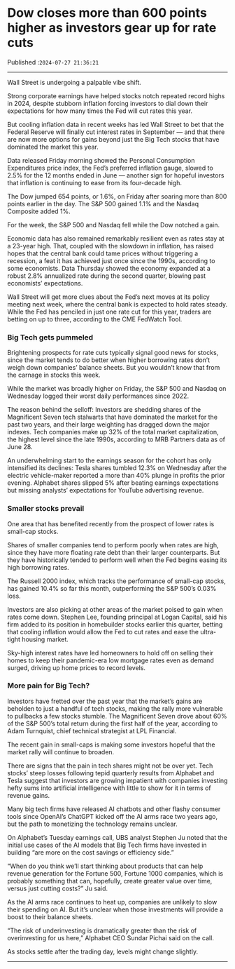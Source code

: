 # Dow closes more than 600 points higher as investors gear up for rate cuts

Published :`2024-07-27 21:36:21`

---

Wall Street is undergoing a palpable vibe shift.

Strong corporate earnings have helped stocks notch repeated record highs in 2024, despite stubborn inflation forcing investors to dial down their expectations for how many times the Fed will cut rates this year.

But cooling inflation data in recent weeks has led Wall Street to bet that the Federal Reserve will finally cut interest rates in September — and that there are now more options for gains beyond just the Big Tech stocks that have dominated the market this year.

Data released Friday morning showed the Personal Consumption Expenditures price index, the Fed’s preferred inflation gauge, slowed to 2.5% for the 12 months ended in June — another sign for hopeful investors that inflation is continuing to ease from its four-decade high.

The Dow jumped 654 points, or 1.6%, on Friday after soaring more than 800 points earlier in the day. The S&P 500 gained 1.1% and the Nasdaq Composite added 1%.

For the week, the S&P 500 and Nasdaq fell while the Dow notched a gain.

Economic data has also remained remarkably resilient even as rates stay at a 23-year high. That, coupled with the slowdown in inflation, has raised hopes that the central bank could tame prices without triggering a recession, a feat it has achieved just once since the 1990s, according to some economists. Data Thursday showed the economy expanded at a robust 2.8% annualized rate during the second quarter, blowing past economists’ expectations.

Wall Street will get more clues about the Fed’s next moves at its policy meeting next week, where the central bank is expected to hold rates steady. While the Fed has penciled in just one rate cut for this year, traders are betting on up to three, according to the CME FedWatch Tool.

### Big Tech gets pummeled

Brightening prospects for rate cuts typically signal good news for stocks, since the market tends to do better when higher borrowing rates don’t weigh down companies’ balance sheets. But you wouldn’t know that from the carnage in stocks this week.

While the market was broadly higher on Friday, the S&P 500 and Nasdaq on Wednesday logged their worst daily performances since 2022.

The reason behind the selloff: Investors are shedding shares of the Magnificent Seven tech stalwarts that have dominated the market for the past two years, and their large weighting has dragged down the major indexes. Tech companies make up 32% of the total market capitalization, the highest level since the late 1990s, according to MRB Partners data as of June 28.

An underwhelming start to the earnings season for the cohort has only intensified its declines: Tesla shares tumbled 12.3% on Wednesday after the electric vehicle-maker reported a more than 40% plunge in profits the prior evening. Alphabet shares slipped 5% after beating earnings expectations but missing analysts’ expectations for YouTube advertising revenue.

### Smaller stocks prevail

One area that has benefited recently from the prospect of lower rates is small-cap stocks.

Shares of smaller companies tend to perform poorly when rates are high, since they have more floating rate debt than their larger counterparts. But they have historically tended to perform well when the Fed begins easing its high borrowing rates.

The Russell 2000 index, which tracks the performance of small-cap stocks, has gained 10.4% so far this month, outperforming the S&P 500’s 0.03% loss.

Investors are also picking at other areas of the market poised to gain when rates come down. Stephen Lee, founding principal at Logan Capital, said his firm added to its position in homebuilder stocks earlier this quarter, betting that cooling inflation would allow the Fed to cut rates and ease the ultra-tight housing market.

Sky-high interest rates have led homeowners to hold off on selling their homes to keep their pandemic-era low mortgage rates even as demand surged, driving up home prices to record levels.

### More pain for Big Tech?

Investors have fretted over the past year that the market’s gains are beholden to just a handful of tech stocks, making the rally more vulnerable to pullbacks a few stocks stumble. The Magnificent Seven drove about 60% of the S&P 500’s total return during the first half of the year, according to Adam Turnquist, chief technical strategist at LPL Financial.

The recent gain in small-caps is making some investors hopeful that the market rally will continue to broaden.

There are signs that the pain in tech shares might not be over yet. Tech stocks’ steep losses following tepid quarterly results from Alphabet and Tesla suggest that investors are growing impatient with companies investing hefty sums into artificial intelligence with little to show for it in terms of revenue gains.

Many big tech firms have released AI chatbots and other flashy consumer tools since OpenAI’s ChatGPT kicked off the AI arms race two years ago, but the path to monetizing the technology remains unclear.

On Alphabet’s Tuesday earnings call, UBS analyst Stephen Ju noted that the initial use cases of the AI models that Big Tech firms have invested in building “are more on the cost savings or efficiency side.”

“When do you think we’ll start thinking about products that can help revenue generation for the Fortune 500, Fortune 1000 companies, which is probably something that can, hopefully, create greater value over time, versus just cutting costs?” Ju said.

As the AI arms race continues to heat up, companies are unlikely to slow their spending on AI. But it’s unclear when those investments will provide a boost to their balance sheets.

“The risk of underinvesting is dramatically greater than the risk of overinvesting for us here,” Alphabet CEO Sundar Pichai said on the call.

As stocks settle after the trading day, levels might change slightly.

---


